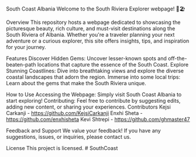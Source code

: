 South Coast Albania
Welcome to the South Riviera Explorer webpage! 🌊🏖️

Overview
This repository hosts a webpage dedicated to showcasing the picturesque beauty, rich culture, and must-visit destinations along the South Riviera of Albania. Whether you're a traveler planning your next adventure or a curious explorer, this site offers insights, tips, and inspiration for your journey.

Features
Discover Hidden Gems: Uncover lesser-known spots and off-the-beaten-path locations that capture the essence of the South Coast.
Explore Stunning Coastlines: Dive into breathtaking views and explore the diverse coastal landscapes that adorn the region.
Immerse into some local trips: Learn about the gems that make the South Riviera unique.

How to Use
Accessing the Webpage: Simply visit South Coast Albania to start exploring!
Contributing: Feel free to contribute by suggesting edits, adding new content, or sharing your experiences.
Contributors
Kejsi Carkanji - https://github.com/KejsiCarkanji
Enxhi Sheta - https://github.com/enxhisheta
Kevi Shtrepi - https://github.com/ghmaster47

Feedback and Support
We value your feedback! If you have any suggestions, issues, or inquiries, please  contact us.

License
This project is licensed. # SouthCoast
